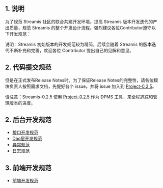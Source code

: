 ## 1. 说明

为了规范 Streamis 社区的联合共建开发环境，提高 Streamis 版本开发迭代的产出质量，规范 Streamis 的整个开发设计流程，强烈建议各位Contributor遵守以下开发规范：

说明：Streamis 初始版本的开发规范较为精简，后续会随着 Streamis 的版本迭代不断补充和完善，欢迎各位 Contributor 提出自己的见解和意见。

## 2. 代码提交规范

但是在正式发布Release Notes时，为了保证Release Notes的完整性，请各位模块负责人按照需求文档，先提好各个 issue，并将 issue 加入到 [Project-0.2.5](https://github.com/WeBankFinTech/Streamis/projects/2)。

请注意：Streamis-0.2.5 使用 [Project-0.2.5](https://github.com/WeBankFinTech/Streamis/projects/2) 作为 DPMS 工具，来全程追踪和管理版本的进度。

## 2. 后台开发规范

* [接口开发规范](../Interface_documentation/README.md)
* [Dao层开发规范](../Table_Structure_documentation/README.md)
* [异常规范](Exception_Throws.md)
* [日志规范](Log_out.md)

## 3. 前端开发规范

* [前端开发规范](../../../../../web/README.md)